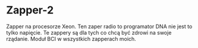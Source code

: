 # Zapper-2
Zapper na procesorze Xeon. 
Ten zaper radio to programator DNA nie jest to tylko napięcie. Te zappery są dla tych co chcą być zdrowi na swoje rządanie. 
Moduł BCI w wszystkich zapperach moich. 
